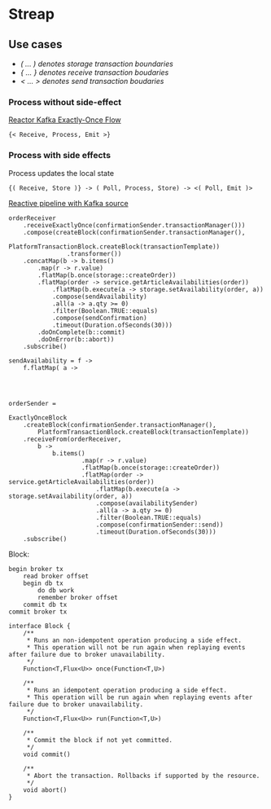 # Streap

## Use cases

- _( ... ) denotes storage transaction boundaries_
- _{ ... } denotes receive transaction boudaries_
- _< ... > denotes send transaction boudaries_


### Process without side-effect
[Reactor Kafka Exactly-Once Flow](https://projectreactor.io/docs/kafka/release/reference/#exactly-once)

    {< Receive, Process, Emit >}

### Process with side effects
Process updates the local state

    {( Receive, Store )} -> ( Poll, Process, Store) -> <( Poll, Emit )>

[Reactive pipeline with Kafka source](https://projectreactor.io/docs/kafka/release/reference/#kafka-source)

    
    orderReceiver
        .receiveExactlyOnce(confirmationSender.transactionManager()))
        .compose(createBlock(confirmationSender.transactionManager(),
                 PlatformTransactionBlock.createBlock(transactionTemplate))
                    .transformer())
        .concatMap(b -> b.items()
            .map(r -> r.value)
            .flatMap(b.once(storage::createOrder))
            .flatMap(order -> service.getArticleAvailabilities(order))
                .flatMap(b.execute(a -> storage.setAvailability(order, a))
                .compose(sendAvailability)
                .all(a -> a.qty >= 0)
                .filter(Boolean.TRUE::equals)
                .compose(sendConfirmation)
                .timeout(Duration.ofSeconds(30)))
            .doOnComplete(b::commit)
            .doOnError(b::abort))
        .subscribe()

    sendAvailability = f ->
        f.flatMap( a -> 

    


    orderSender = 

    ExactlyOnceBlock
        .createBlock(confirmationSender.transactionManager(),
            PlatformTransactionBlock.createBlock(transactionTemplate))
        .receiveFrom(orderReceiver,
            b ->
                b.items()
                        .map(r -> r.value)
                        .flatMap(b.once(storage::createOrder))
                        .flatMap(order -> service.getArticleAvailabilities(order))
                            .flatMap(b.execute(a -> storage.setAvailability(order, a))
                            .compose(availabilitySender)
                            .all(a -> a.qty >= 0)
                            .filter(Boolean.TRUE::equals)
                            .compose(confirmationSender::send))
                            .timeout(Duration.ofSeconds(30)))
        .subscribe()

Block:
    
    begin broker tx
        read broker offset 
        begin db tx
            do db work
            remember broker offset
        commit db tx
    commit broker tx

    interface Block {
        /**
         * Runs an non-idempotent operation producing a side effect. 
         * This operation will not be run again when replaying events after failure due to broker unavailability.
         */
        Function<T,Flux<U>> once(Function<T,U>)
        
        /**
         * Runs an idempotent operation producing a side effect. 
         * This operation will be run again when replaying events after failure due to broker unavailability.
         */
        Function<T,Flux<U>> run(Function<T,U>)
        
        /**
         * Commit the block if not yet committed.
         */
        void commit()
        
        /**
         * Abort the transaction. Rollbacks if supported by the resource.
         */
        void abort()
    }